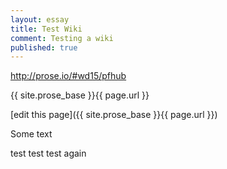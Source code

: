 ```yaml
---
layout: essay
title: Test Wiki
comment: Testing a wiki
published: true
---
```


http://prose.io/#wd15/pfhub

{{ site.prose_base }}{{ page.url }}

[edit this page]({{ site.prose_base }}{{ page.url }})

Some text

test test test again
